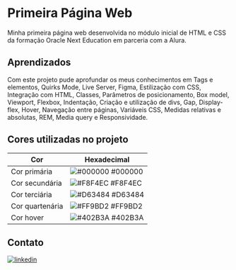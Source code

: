 # Primeira Página Web

Minha primeira página web desenvolvida no módulo inicial de HTML e CSS da formação Oracle Next Education em parceria com a Alura.



## Aprendizados

Com este projeto pude aprofundar os meus conhecimentos em Tags e elementos, Quirks Mode, Live Server, Figma, Estilização com CSS, Integração com HTML, Classes, Parâmetros de posicionamento, Box model, Viewport, Flexbox, Indentação, Criação e utilização de divs, Gap, Display-flex, Hover, Navegação entre páginas, Variáveis CSS, Medidas relativas e absolutas, REM, Media query e Responsividade.



## Cores utilizadas no projeto

| Cor               | Hexadecimal                                                       |
| ----------------- | ------------------------------------------------------------------|
| Cor primária      | ![#000000](https://via.placeholder.com/10/000000?text=+) #000000 |
| Cor secundária    | ![#F8F4EC](https://via.placeholder.com/10/F8F4EC?text=+) #F8F4EC |
| Cor terciária     | ![#D63484](https://via.placeholder.com/10/D63484?text=+) #D63484 |
| Cor quartenária   | ![#FF9BD2](https://via.placeholder.com/10/FF9BD2?text=+) #FF9BD2 |
| Cor hover         | ![#402B3A](https://via.placeholder.com/10/402B3A?text=+) #402B3A |


## Contato
[![linkedin](https://img.shields.io/badge/linkedin-0A66C2?style=for-the-badge&logo=linkedin&logoColor=white)](https://www.linkedin.com/in/julianacosta0/)
